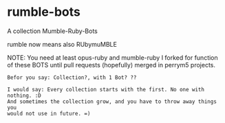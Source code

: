rumble-bots
===========

A collection Mumble-Ruby-Bots

rumble now means also RUbymuMBLE


NOTE: You need at least opus-ruby and mumble-ruby I forked for function of these BOTS until pull requests (hopefully) merged in perrym5 projects.


    Befor you say: Collection?, with 1 Bot? ??

    I would say: Every collection starts with the first. No one with nothing. :D
    And sometimes the collection grow, and you have to throw away things you
    would not use in future. =)
